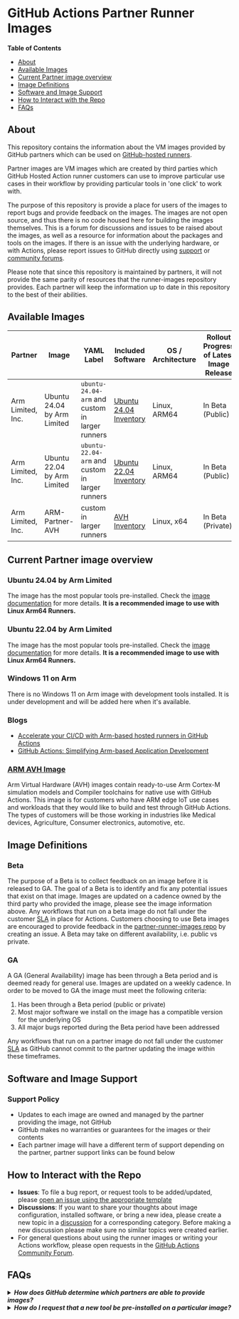 
# GitHub Actions Partner Runner Images 

**Table of Contents**

- [About](#about)
- [Available Images](#available-images)
- [Current Partner image overview](#current-partner-image-overview)
- [Image Definitions](#image-definitions)
- [Software and Image Support](#software-and-image-support)
- [How to Interact with the Repo](#how-to-interact-with-the-repo)
- [FAQs](#faqs)

## About

This repository contains the information about the VM images provided by GitHub partners which can be used on [GitHub-hosted runners](https://docs.github.com/en/actions/using-github-hosted-runners/using-github-hosted-runners/about-github-hosted-runners). 

Partner images are VM images which are created by third parties which GitHub Hosted Action runner customers can use to improve particular use cases in their workflow by providing particular tools in 'one click' to work with. 

The purpose of this repository is provide a place for users of the images to report bugs and provide feedback on the images. The images are not open source, and thus there is no code housed here for building the images themselves. This is a forum for discussions and issues to be raised about the images, as well as a resource for information about the packages and tools on the images. If there is an issue with the underlying hardware, or with Actions, please report issues to GitHub directly using [support](https://support.github.com/request) or [community forums](https://github.com/orgs/community/discussions).

Please note that since this repository is maintained by partners, it will not provide the same parity of resources that the runner-images repository provides. Each partner will keep the information up to date in this repository to the best of their abilities.

## Available Images

| Partner | Image | YAML Label | Included Software | OS / Architecture | Rollout Progress of Latest Image Release | Support Link | 
|-----------| --------------------|---------------------|--------------------|--------------------|----------------------------|-----------------------|
| Arm Limited, Inc. | Ubuntu 24.04 by Arm Limited | `ubuntu-24.04-arm` and custom in larger runners| [Ubuntu 24.04 Inventory](/images/arm-ubuntu-24-image.md) | Linux, ARM64 | In Beta (Public) | [About & Support](https://github.com/actions/partner-runner-images/issues/new/choose) |
| Arm Limited, Inc. | Ubuntu 22.04 by Arm Limited | `ubuntu-22.04-arm` and custom in larger runners| [Ubuntu 22.04 Inventory](/images/arm-ubuntu-22-image.md) | Linux, ARM64 | In Beta (Public) | [About & Support](https://github.com/actions/partner-runner-images/issues/new/choose) |
| Arm Limited, Inc. | ARM-Partner-AVH | custom in larger runners| [AVH Inventory](https://arm-software.github.io/AVH/main/infrastructure/html/avh_gh_inventory.html ) | Linux, x64 | In Beta (Private) | [About & Support](https://arm-software.github.io/AVH/main/infrastructure/html/avh_gh.html) |

## Current Partner image overview 

### Ubuntu 24.04 by Arm Limited
The image has the most popular tools pre-installed. Check the [image documentation](/images/arm-ubuntu-24-image.md) for more details. **It is a recommended image to use with Linux Arm64 Runners.**

### Ubuntu 22.04 by Arm Limited
The image has the most popular tools pre-installed. Check the [image documentation](/images/arm-ubuntu-22-image.md) for more details. **It is a recommended image to use with Linux Arm64 Runners.**

### Windows 11 on Arm
There is no Windows 11 on Arm image with development tools installed. It is under development and will be added here when it's available. 

### Blogs
- [Accelerate your CI/CD with Arm-based hosted runners in GitHub Actions](https://github.blog/changelog/2023-10-30-accelerate-your-ci-cd-with-arm-based-hosted-runners-in-github-actions/)
- [GitHub Actions: Simplifying Arm-based Application Development](https://newsroom.arm.com/blog/github-arm-integration)

### [ARM AVH Image](https://arm-software.github.io/AVH/main/infrastructure/html/avh_gh.html)
Arm Virtual Hardware (AVH) images contain ready-to-use Arm Cortex-M simulation models and Compiler toolchains for native use with GitHub Actions. This image is for customers who have ARM edge IoT use cases and workloads that they would like to build and test through GitHub Actions. The types of customers will be those working in industries like Medical devices, Agriculture, Consumer electronics, automotive, etc. 

## Image Definitions

### Beta

The purpose of a Beta is to collect feedback on an image before it is released to GA. 
The goal of a Beta is to identify and fix any potential issues that exist on that image. 
Images are updated on a cadence owned by the third party who provided the image, please see the image information above. 
Any workflows that run on a beta image do not fall under the customer [SLA](https://github.com/customer-terms/github-online-services-sla) in place for Actions.
Customers choosing to use Beta images are encouraged to provide feedback in the [partner-runner-images repo](https://github.com/actions/partner-runner-images/issues/new/choose) by creating an issue. 
A Beta may take on different availability, i.e. public vs private.

### GA

A GA (General Availability) image has been through a Beta period and is deemed ready for general use. Images are updated on a weekly cadence. In order to be moved to
GA the image must meet the following criteria:

1. Has been through a Beta period (public or private)
2. Most major software we install on the image has a compatible version for the underlying OS
3. All major bugs reported during the Beta period have been addressed

Any workflows that run on a partner image do not fall under the customer [SLA](https://github.com/customer-terms/github-online-services-sla) as GitHub cannot commit to the partner updating the image within these timeframes. 

## Software and Image Support

### Support Policy

- Updates to each image are owned and managed by the partner providing the image, not GitHub
- GitHub makes no warranties or guarantees for the images or their contents 
- Each partner image will have a different term of support depending on the partner, partner support links can be found below

## How to Interact with the Repo

- **Issues**: To file a bug report, or request tools to be added/updated, please [open an issue using the appropriate template](https://github.com/actions/partner-runner-images/issues/new/choose)
- **Discussions**: If you want to share your thoughts about image configuration, installed software, or bring a new idea, please create a new topic in a [discussion](https://github.com/actions/partner-runner-images/discussions) for a corresponding category. Before making a new discussion please make sure no similar topics were created earlier.
- For general questions about using the runner images or writing your Actions workflow, please open requests in the [GitHub Actions Community Forum](https://github.community/c/github-actions/41).

## FAQs

<details>
   <summary><b><i>How does GitHub determine which partners are able to provide images?</b></i></summary>

We are currently reviewing which partnerships are best suited to provide particular experiences in GitHub Actions. If you are interested in providing an image please create an issue in this repo and the GitHub team will reach out to you. 
</details>

<details>
   <summary><b><i>How do I request that a new tool be pre-installed on a particular image?</b></i></summary>
Please create an issue and get an approval from us to add this tool to the image before creating the pull request.
</details>
